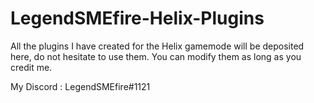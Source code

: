 # LegendSMEfire-Helix-Plugins

All the plugins I have created for the Helix gamemode will be deposited here, do not hesitate to use them. You can modify them as long as you credit me.

My Discord : LegendSMEfire#1121
